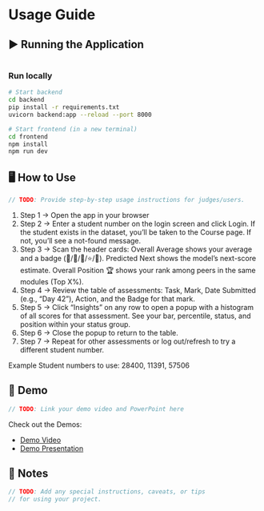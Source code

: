 # Usage Guide

## ▶️ Running the Application
``` c
```
### Run locally
```bash
# Start backend
cd backend
pip install -r requirements.txt
uvicorn backend:app --reload --port 8000

# Start frontend (in a new terminal)
cd frontend
npm install
npm run dev
```

## 🖥️ How to Use
``` c
// TODO: Provide step-by-step usage instructions for judges/users.
```
1. Step 1 -> Open the app in your browser
2. Step 2 -> Enter a student number on the login screen and click Login.
                    If the student exists in the dataset, you’ll be taken to the Course page.
                    If not, you’ll see a not-found message.
3. Step 3 -> Scan the header cards:
                    Overall Average shows your average and a badge (🥉/🥈/🥇/⭐/💎).
                    Predicted Next shows the model’s next-score estimate.
                    Overall Position 🏆 shows your rank among peers in the same modules (Top X%).
4. Step 4 -> Review the table of assessments: Task, Mark, Date Submitted (e.g., “Day 42”), Action, and the Badge for that mark.
5. Step 5 -> Click “Insights” on any row to open a popup with a histogram of all scores for that assessment.
                    See your bar, percentile, status, and position within your status group.
6. Step 6 -> Close the popup to return to the table.
7. Step 7 -> Repeat for other assessments or log out/refresh to try a different student number.

Example Student numbers to use: 28400, 11391, 57506

## 🎥 Demo
``` c
// TODO: Link your demo video and PowerPoint here
```
Check out the Demos: 
- [Demo Video](../demo/demo.mp4)
- [Demo Presentation](../demo/demo.pptx)

## 📌 Notes
``` c
// TODO: Add any special instructions, caveats, or tips
// for using your project.
```
